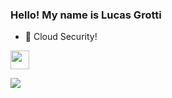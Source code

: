 ### Hello! My name is Lucas Grotti

- 🌱 Cloud Security!






<div>
    <a href="https://www.linkedin.com/in/lucasgrotti/"><img height="30m" img src="https://img.shields.io/badge/LinkedIn-0077B5?style=for-the-badge&logo=linkedin&logoColor=white" target="blank"></a>
  
  <a href="https://www.instagram.com/_grotti/"><img src="https://img.shields.io/badge/Instagram-E4405F?style=for-the-badge&logo=instagram&logoColor=white" target="blank"></a>
</div>



